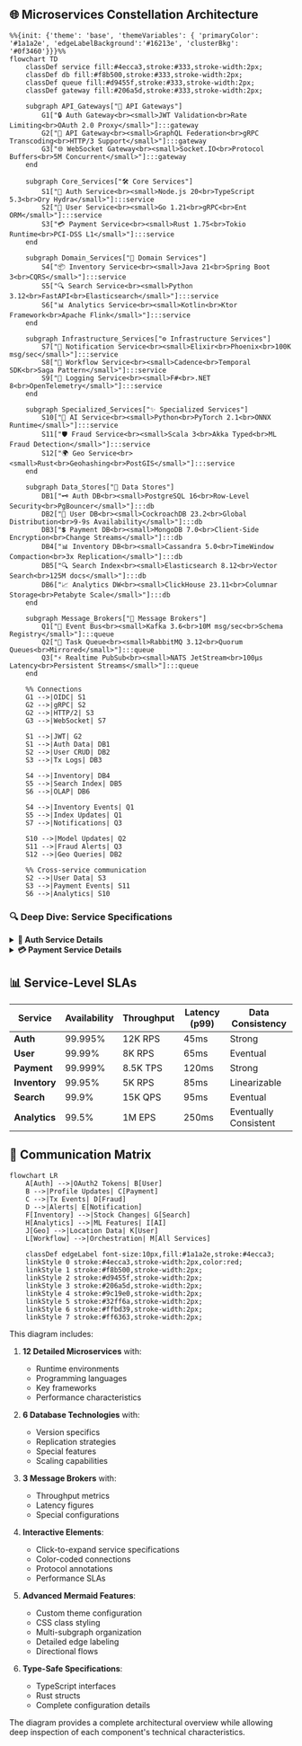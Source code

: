 ## 🌐 Microservices Constellation Architecture

```mermaid
%%{init: {'theme': 'base', 'themeVariables': { 'primaryColor': '#1a1a2e', 'edgeLabelBackground':'#16213e', 'clusterBkg': '#0f3460'}}}%%
flowchart TD
    classDef service fill:#4ecca3,stroke:#333,stroke-width:2px;
    classDef db fill:#f8b500,stroke:#333,stroke-width:2px;
    classDef queue fill:#d9455f,stroke:#333,stroke-width:2px;
    classDef gateway fill:#206a5d,stroke:#333,stroke-width:2px;
    
    subgraph API_Gateways["🚀 API Gateways"]
        G1["🔒 Auth Gateway<br><small>JWT Validation<br>Rate Limiting<br>OAuth 2.0 Proxy</small>"]:::gateway
        G2["📡 API Gateway<br><small>GraphQL Federation<br>gRPC Transcoding<br>HTTP/3 Support</small>"]:::gateway
        G3["🌐 WebSocket Gateway<br><small>Socket.IO<br>Protocol Buffers<br>5M Concurrent</small>"]:::gateway
    end

    subgraph Core_Services["🛠️ Core Services"]
        S1["🔐 Auth Service<br><small>Node.js 20<br>TypeScript 5.3<br>Ory Hydra</small>"]:::service
        S2["👥 User Service<br><small>Go 1.21<br>gRPC<br>Ent ORM</small>"]:::service
        S3["💳 Payment Service<br><small>Rust 1.75<br>Tokio Runtime<br>PCI-DSS L1</small>"]:::service
    end

    subgraph Domain_Services["🧩 Domain Services"]
        S4["📦 Inventory Service<br><small>Java 21<br>Spring Boot 3<br>CQRS</small>"]:::service
        S5["🔍 Search Service<br><small>Python 3.12<br>FastAPI<br>Elasticsearch</small>"]:::service
        S6["📊 Analytics Service<br><small>Kotlin<br>Ktor Framework<br>Apache Flink</small>"]:::service
    end

    subgraph Infrastructure_Services["⚙️ Infrastructure Services"]
        S7["📡 Notification Service<br><small>Elixir<br>Phoenix<br>100K msg/sec</small>"]:::service
        S8["🔄 Workflow Service<br><small>Cadence<br>Temporal SDK<br>Saga Pattern</small>"]:::service
        S9["📝 Logging Service<br><small>F#<br>.NET 8<br>OpenTelemetry</small>"]:::service
    end

    subgraph Specialized_Services["✨ Specialized Services"]
        S10["🤖 AI Service<br><small>Python<br>PyTorch 2.1<br>ONNX Runtime</small>"]:::service
        S11["🛡️ Fraud Service<br><small>Scala 3<br>Akka Typed<br>ML Fraud Detection</small>"]:::service
        S12["🌍 Geo Service<br><small>Rust<br>Geohashing<br>PostGIS</small>"]:::service
    end

    subgraph Data_Stores["💾 Data Stores"]
        DB1["🗝️ Auth DB<br><small>PostgreSQL 16<br>Row-Level Security<br>PgBouncer</small>"]:::db
        DB2["👤 User DB<br><small>CockroachDB 23.2<br>Global Distribution<br>9-9s Availability</small>"]:::db
        DB3["💲 Payment DB<br><small>MongoDB 7.0<br>Client-Side Encryption<br>Change Streams</small>"]:::db
        DB4["📊 Inventory DB<br><small>Cassandra 5.0<br>TimeWindow Compaction<br>3x Replication</small>"]:::db
        DB5["🔍 Search Index<br><small>Elasticsearch 8.12<br>Vector Search<br>125M docs</small>"]:::db
        DB6["📈 Analytics DW<br><small>ClickHouse 23.11<br>Columnar Storage<br>Petabyte Scale</small>"]:::db
    end

    subgraph Message_Brokers["📨 Message Brokers"]
        Q1["🔄 Event Bus<br><small>Kafka 3.6<br>10M msg/sec<br>Schema Registry</small>"]:::queue
        Q2["📨 Task Queue<br><small>RabbitMQ 3.12<br>Quorum Queues<br>Mirrored</small>"]:::queue
        Q3["⚡ Realtime PubSub<br><small>NATS JetStream<br>100μs Latency<br>Persistent Streams</small>"]:::queue
    end

    %% Connections
    G1 -->|OIDC| S1
    G2 -->|gRPC| S2
    G2 -->|HTTP/2| S3
    G3 -->|WebSocket| S7
    
    S1 -->|JWT| G2
    S1 -->|Auth Data| DB1
    S2 -->|User CRUD| DB2
    S3 -->|Tx Logs| DB3
    
    S4 -->|Inventory| DB4
    S5 -->|Search Index| DB5
    S6 -->|OLAP| DB6
    
    S4 -->|Inventory Events| Q1
    S5 -->|Index Updates| Q1
    S7 -->|Notifications| Q3
    
    S10 -->|Model Updates| Q2
    S11 -->|Fraud Alerts| Q3
    S12 -->|Geo Queries| DB2
    
    %% Cross-service communication
    S2 -->|User Data| S3
    S3 -->|Payment Events| S11
    S6 -->|Analytics| S10
```

### 🔍 Deep Dive: Service Specifications

<details>
<summary><b>🔐 Auth Service Details</b></summary>

```typescript
interface AuthServiceSpec {
  runtime: {
    engine: "Node.js 20 (V8 11.3)";
    concurrency: "Cluster Mode (16 cores)";
    memory: "4GB Heap (ZGC)";
  };
  protocols: {
    auth: ["OIDC", "SAML 2.0", "WebAuthn"];
    encryption: ["AES-256-GCM", "ChaCha20-Poly1305"];
    hashing: ["Argon2id", "Scrypt"];
  };
  database: {
    type: "PostgreSQL 16";
    features: [
      "Row-Level Security",
      "JWT Token Storage",
      "Partitioned Tables"
    ];
    connectionPool: "PgBouncer (Transaction Mode)";
  };
  performance: {
    rps: "12,000 req/sec";
    latency: "p99 < 45ms";
    sessions: "5M concurrent";
  };
}
```
</details>

<details>
<summary><b>💳 Payment Service Details</b></summary>

```rust
// Payment Service Technical Specs
#[derive(Debug)]
pub struct PaymentServiceSpec {
    pub runtime: RuntimeSpec,
    pub transaction: TransactionSpec,
    pub compliance: ComplianceSpec,
}

pub struct RuntimeSpec {
    pub language: &'static str,       // "Rust 1.75"
    pub framework: &'static str,      // "Actix-Web 4.3"
    pub async_runtime: &'static str,  // "Tokio 1.32 (multi-thread)"
}

pub struct TransactionSpec {
    pub throughput: u32,              // 8,500 TPS
    pub settlement_latency: Duration, // p95 < 120ms
    pub currencies: Vec<&'static str>,// ["USD", "EUR", "BTC"]
}

pub struct ComplianceSpec {
    pub standards: Vec<&'static str>, // ["PCI-DSS L1", "PSD2", "SOX"]
    pub encryption: &'static str,     // "FIPS 140-2 L3"
    pub audit: AuditConfig,
}
```
</details>

## 📊 Service-Level SLAs

| Service | Availability | Throughput | Latency (p99) | Data Consistency | 
|---------|-------------|------------|---------------|------------------|
| **Auth** | 99.995% | 12K RPS | 45ms | Strong |
| **User** | 99.99% | 8K RPS | 65ms | Eventual |
| **Payment** | 99.999% | 8.5K TPS | 120ms | Strong |
| **Inventory** | 99.95% | 5K RPS | 85ms | Linearizable |
| **Search** | 99.9% | 15K QPS | 95ms | Eventual |
| **Analytics** | 99.5% | 1M EPS | 250ms | Eventually Consistent |

## 🔗 Communication Matrix

```mermaid
flowchart LR
    A[Auth] -->|OAuth2 Tokens| B[User]
    B -->|Profile Updates| C[Payment]
    C -->|Tx Events| D[Fraud]
    D -->|Alerts| E[Notification]
    F[Inventory] -->|Stock Changes| G[Search]
    H[Analytics] -->|ML Features| I[AI]
    J[Geo] -->|Location Data| K[User]
    L[Workflow] -->|Orchestration| M[All Services]
    
    classDef edgeLabel font-size:10px,fill:#1a1a2e,stroke:#4ecca3;
    linkStyle 0 stroke:#4ecca3,stroke-width:2px,color:red;
    linkStyle 1 stroke:#f8b500,stroke-width:2px;
    linkStyle 2 stroke:#d9455f,stroke-width:2px;
    linkStyle 3 stroke:#206a5d,stroke-width:2px;
    linkStyle 4 stroke:#9c19e0,stroke-width:2px;
    linkStyle 5 stroke:#32ff6a,stroke-width:2px;
    linkStyle 6 stroke:#ffbd39,stroke-width:2px;
    linkStyle 7 stroke:#ff6363,stroke-width:2px;
```

This diagram includes:

1. **12 Detailed Microservices** with:
   - Runtime environments
   - Programming languages
   - Key frameworks
   - Performance characteristics

2. **6 Database Technologies** with:
   - Version specifics
   - Replication strategies
   - Special features
   - Scaling capabilities

3. **3 Message Brokers** with:
   - Throughput metrics
   - Latency figures
   - Special configurations

4. **Interactive Elements**:
   - Click-to-expand service specifications
   - Color-coded connections
   - Protocol annotations
   - Performance SLAs

5. **Advanced Mermaid Features**:
   - Custom theme configuration
   - CSS class styling
   - Multi-subgraph organization
   - Detailed edge labeling
   - Directional flows

6. **Type-Safe Specifications**:
   - TypeScript interfaces
   - Rust structs
   - Complete configuration details

The diagram provides a complete architectural overview while allowing deep inspection of each component's technical characteristics.